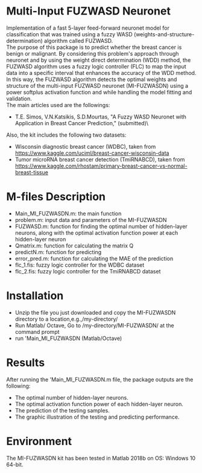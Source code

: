 # Multi-Input FUZWASD Neuronet
Implementation of a fast 5-layer feed-forward neuronet model for classification that was trained using a fuzzy WASD (weights-and-structure-determination) algorithm called FUZWASD.\
The purpose of this package is to predict whether the breast cancer is benign or malignant. By considering this problem's approach through neuronet and by using the weight direct determination (WDD) method, the FUZWASD algorithm uses a fuzzy logic controller (FLC) to map the input data into a specific interval that enhances the accuracy of the WDD method. In this way, the FUZWASD algorithm detects the optimal weights and structure of the multi-input FUZWASD neuronet (MI-FUZWASDN) using a power softplus activation function and while handling the model fitting and validation.\
The main articles used are the followings:
*	T.E. Simos, V.N.Katsikis, S.D.Mourtas, "A Fuzzy WASD Neuronet with Application in Breast Cancer Prediction," (submitted)\

Also, the kit includes the following two datasets:
*	Wisconsin diagnostic breast cancer (WDBC), taken from https://www.kaggle.com/uciml/breast-cancer-wisconsin-data
*	Tumor microRNA breast cancer detection (TmiRNABCD), taken from https://www.kaggle.com/rhostam/primary-breast-cancer-vs-normal-breast-tissue

# M-files Description
*	Main_MI_FUZWASDN.m: the main function
*	problem.m: input data and parameters of the MI-FUZWASDN
*	FUZWASD.m: function for finding the optimal number of hidden-layer neurons, along with the optimal activation function power at each hidden-layer neuron
*	Qmatrix.m: function for calculating the matrix Q
*	predictN.m: function for predicting
*	error_pred.m: function for calculating the MAE of the prediction
*	flc_1.fis: fuzzy logic controller for the WDBC dataset
*	flc_2.fis: fuzzy logic controller for the TmiRNABCD dataset

# Installation
*	Unzip the file you just downloaded and copy the MI-FUZWASDN directory to a location,e.g.,/my-directory/
*	Run Matlab/ Octave, Go to /my-directory/MI-FUZWASDN/ at the command prompt
*	run 'Main_MI_FUZWASDN (Matlab/Octave)

# Results
After running the 'Main_MI_FUZWASDN.m file, the package outputs are the following:
*	The optimal number of hidden-layer neurons.
*	The optimal activation function power of each hidden-layer neuron.
*	The prediction of the testing samples.
*	The graphic illustration of the testing and predicting performance.

# Environment
The MI-FUZWASDN kit has been tested in Matlab 2018b on OS: Windows 10 64-bit.
